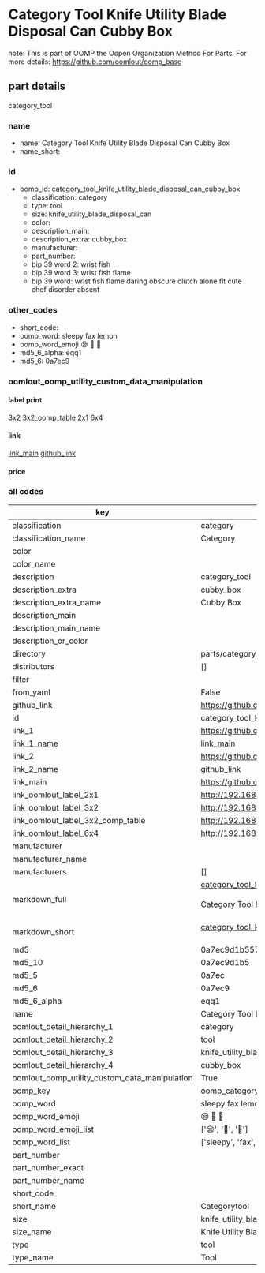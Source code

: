 # Category Tool Knife Utility Blade Disposal Can Cubby Box  

note: This is part of OOMP the Oopen Organization Method For Parts. For more details: https://github.com/oomlout/oomp_base

##  part details



category_tool

### name
* name: Category Tool Knife Utility Blade Disposal Can Cubby Box
* name_short: 
### id
* oomp_id: category_tool_knife_utility_blade_disposal_can_cubby_box
  * classification: category
  * type: tool
  * size: knife_utility_blade_disposal_can
  * color: 
  * description_main: 
  * description_extra: cubby_box
  * manufacturer: 
  * part_number: 
  * bip 39 word 2: wrist fish
  * bip 39 word 3: wrist fish flame
  * bip 39 word: wrist fish flame daring obscure clutch alone fit cute chef disorder absent

### other_codes
* short_code: 
* oomp_word: sleepy fax lemon
* oomp_word_emoji :sleepy: :fax: :lemon:
* md5_6_alpha: eqq1
* md5_6: 0a7ec9






### oomlout_oomp_utility_custom_data_manipulation
#### label print
[3x2](http://192.168.1.245:1112/?label=oomp%20eqq1)
[3x2_oomp_table](http://192.168.1.107:1112/?label=oomp%20eqq1)
[2x1](http://192.168.1.242:1112/?label=oomp%20eqq1)
[6x4](http://192.168.1.55:1112/?label=oomp%20eqq1)    

#### link

[link_main](https://github.com/oomlout/oomlout_oomp_current_version_messy/tree/main/parts/category_tool_knife_utility_blade_disposal_can_cubby_box) [github_link](https://github.com/oomlout/oomlout_oomp_part_src/tree/main/parts/category_tool_knife_utility_blade_disposal_can_cubby_box)                             

#### price







### all codes 
| key | value |  
| --- | --- |  
| classification | category |  
| classification_name | Category |  
| color |  |  
| color_name |  |  
| description | category_tool |  
| description_extra | cubby_box |  
| description_extra_name | Cubby Box |  
| description_main |  |  
| description_main_name |  |  
| description_or_color |   |  
| directory | parts/category_tool_knife_utility_blade_disposal_can_cubby_box |  
| distributors | [] |  
| filter |  |  
| from_yaml | False |  
| github_link | https://github.com/oomlout/oomlout_oomp_part_src/tree/main/parts/category_tool_knife_utility_blade_disposal_can_cubby_box |  
| id | category_tool_knife_utility_blade_disposal_can_cubby_box |  
| link_1 | https://github.com/oomlout/oomlout_oomp_current_version_messy/tree/main/parts/category_tool_knife_utility_blade_disposal_can_cubby_box |  
| link_1_name | link_main |  
| link_2 | https://github.com/oomlout/oomlout_oomp_part_src/tree/main/parts/category_tool_knife_utility_blade_disposal_can_cubby_box |  
| link_2_name | github_link |  
| link_main | https://github.com/oomlout/oomlout_oomp_current_version_messy/tree/main/parts/category_tool_knife_utility_blade_disposal_can_cubby_box |  
| link_oomlout_label_2x1 | http://192.168.1.242:1112/?label=oomp%20eqq1 |  
| link_oomlout_label_3x2 | http://192.168.1.245:1112/?label=oomp%20eqq1 |  
| link_oomlout_label_3x2_oomp_table | http://192.168.1.107:1112/?label=oomp%20eqq1 |  
| link_oomlout_label_6x4 | http://192.168.1.55:1112/?label=oomp%20eqq1 |  
| manufacturer |  |  
| manufacturer_name |  |  
| manufacturers | [] |  
| markdown_full | [category_tool_knife_utility_blade_disposal_can_cubby_box](https://github.com/oomlout/oomlout_oomp_current_version_messy/tree/main/parts/category_tool_knife_utility_blade_disposal_can_cubby_box)<br>[](https://github.com/oomlout/oomlout_oomp_current_version_messy/tree/main/parts/category_tool_knife_utility_blade_disposal_can_cubby_box)<br>[Category Tool Knife Utility Blade Disposal Can Cubby Box](https://github.com/oomlout/oomlout_oomp_current_version_messy/tree/main/parts/category_tool_knife_utility_blade_disposal_can_cubby_box)<br><br> |  
| markdown_short | [category_tool_knife_utility_blade_disposal_can_cubby_box](https://github.com/oomlout/oomlout_oomp_current_version_messy/tree/main/parts/category_tool_knife_utility_blade_disposal_can_cubby_box)<br><br> |  
| md5 | 0a7ec9d1b557c0dcb24c2378b095eff3 |  
| md5_10 | 0a7ec9d1b5 |  
| md5_5 | 0a7ec |  
| md5_6 | 0a7ec9 |  
| md5_6_alpha | eqq1 |  
| name | Category Tool Knife Utility Blade Disposal Can Cubby Box |  
| oomlout_detail_hierarchy_1 | category |  
| oomlout_detail_hierarchy_2 | tool |  
| oomlout_detail_hierarchy_3 | knife_utility_blade_disposal_can |  
| oomlout_detail_hierarchy_4 | cubby_box |  
| oomlout_oomp_utility_custom_data_manipulation | True |  
| oomp_key | oomp_category_tool_knife_utility_blade_disposal_can_cubby_box |  
| oomp_word | sleepy fax lemon |  
| oomp_word_emoji | :sleepy: :fax: :lemon: |  
| oomp_word_emoji_list | [':sleepy:', ':fax:', ':lemon:'] |  
| oomp_word_list | ['sleepy', 'fax', 'lemon'] |  
| part_number |  |  
| part_number_exact |  |  
| part_number_name |  |  
| short_code |  |  
| short_name | Categorytool |  
| size | knife_utility_blade_disposal_can |  
| size_name | Knife Utility Blade Disposal Can |  
| type | tool |  
| type_name | Tool |  
